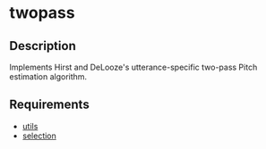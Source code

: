 twopass
=======

Description
-----------

Implements Hirst and DeLooze's utterance-specific two-pass Pitch estimation algorithm.

Requirements
------------

* [utils](https://gitlab.com/cpran/plugin_utils)
* [selection](https://gitlab.com/cpran/plugin_selection)